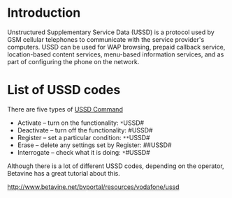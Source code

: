 # Introduction #

Unstructured Supplementary Service Data (USSD) is a protocol used by GSM cellular telephones to communicate with the service provider's computers. USSD can be used for WAP browsing, prepaid callback service, location-based content services, menu-based information services, and as part of configuring the phone on the network.


# List of USSD codes #

There are five types of [USSD Command](http://shkspr.mobi/blog/index.php/2010/07/ussd/)

  * Activate – turn on the functionality: `*`USSD#
  * Deactivate – turn off the functionality: #USSD#
  * Register – set a particular condition: `**`USSD#
  * Erase – delete any settings set by Register: ##USSD#
  * Interrogate – check what it is doing: `*`#USSD#

Although there is a lot of different USSD codes, depending on the operator, Betavine has a great tutorial about this.

http://www.betavine.net/bvportal/resources/vodafone/ussd